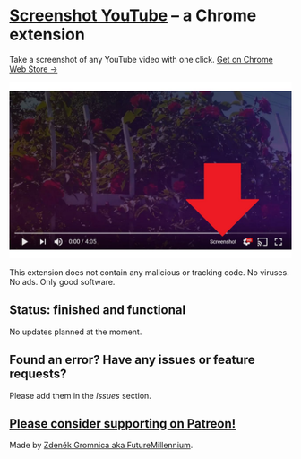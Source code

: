 # [Screenshot YouTube](https://chrome.google.com/webstore/detail/screenshot-youtube/gjoijpfmdhbjkkgnmahganhoinjjpohk) – a Chrome extension
Take a screenshot of any YouTube video with one click. [Get on Chrome Web Store →](https://chrome.google.com/webstore/detail/screenshot-youtube/gjoijpfmdhbjkkgnmahganhoinjjpohk)

[![Screenshot YouTube – screenshot](_dev/screenshot.jpg)](https://chrome.google.com/webstore/detail/screenshot-youtube/gjoijpfmdhbjkkgnmahganhoinjjpohk)

This extension does not contain any malicious or tracking code. No viruses. No ads. Only good software.

## Status: finished and functional

No updates planned at the moment.

## Found an error? Have any issues or feature requests?

Please add them in the <em>Issues</em> section.

## [Please consider supporting on Patreon!](https://www.patreon.com/FutureMillennium)

Made by [Zdeněk Gromnica aka FutureMillennium](http://futuremillennium.com/).
